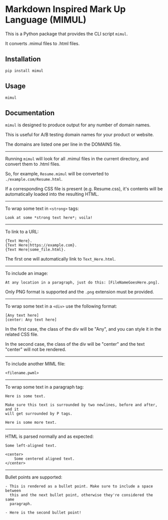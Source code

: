 # Markdown Inspired Mark Up Language (MIMUL)

This is a Python package that provides the CLI script `mimul`.

It converts .mimul files to .html files.

## Installation

    pip install mimul

## Usage

    mimul

## Documentation

`mimul` is designed to produce output for any number of domain names.

This is useful for A/B testing domain names for your product or website.

The domains are listed one per line in the DOMAINS file.

---

Running `mimul` will look for all .mimul files in the current directory, and convert them to .html files.

So, for example, `Resume.mimul` will be converted to `./example.com/Resume.html`.

If a corresponding CSS file is present (e.g. Resume.css), it's contents will be automatically loaded into the resulting HTML.

---

To wrap some text in `<strong>` tags:

    Look at some *strong text here*; voila!

---

To link to a URL:

    {Text Here}.
    {Text Here|https://example.com}.
    {Text Here|some_file.html}.

The first one will automatically link to `Text_Here.html`.

---

To include an image:

    At any location in a paragraph, just do this: [FileNameGoesHere.png].

Only PNG format is supported and the `.png` extension must be provided.

---

To wrap some text in a `<div>` use the following format:

    [Any text here]
    [center: Any text here]

In the first case, the class of the div will be "Any", and you can style it in the related CSS file.

In the second case, the class of the div will be "center" and the text "center" will not be rendered.

---

To include another MIML file:

    <filename.pwml>

---

To wrap some text in a paragraph tag:

    Here is some text.

    Make sure this text is surrounded by two newlines, before and after, and it
    will get surrounded by P tags.

    Here is some more text.

---

HTML is parsed normally and as expected:

    Some left-aligned text.

    <center>
        Some centered aligned text.
    </center>

---

Bullet points are supported:

    - This is rendered as a bullet point. Make sure to include a space between
      this and the next bullet point, otherwise they're considered the same
      paragraph.

    - Here is the second bullet point!
